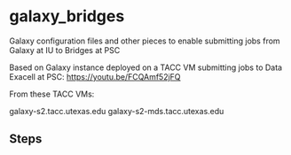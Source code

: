 # galaxy_bridges
Galaxy configuration files and other pieces to enable submitting jobs from Galaxy at IU to Bridges at PSC

Based on Galaxy instance deployed on a TACC VM submitting jobs to Data Exacell at PSC:
https://youtu.be/FCQAmf52jFQ

From these TACC VMs:

galaxy-s2.tacc.utexas.edu
galaxy-s2-mds.tacc.utexas.edu

## Steps

